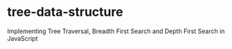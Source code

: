 # tree-data-structure
Implementing Tree Traversal, Breadth First Search and Depth First Search in JavaScript
